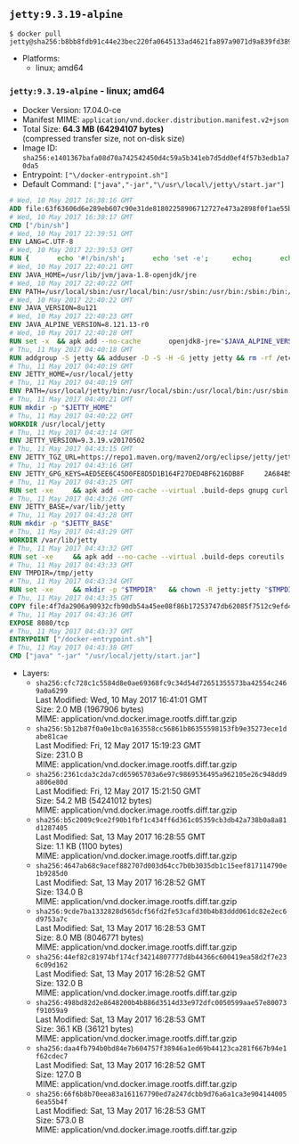 ## `jetty:9.3.19-alpine`

```console
$ docker pull jetty@sha256:b8bb8fdb91c44e23bec220fa0645133ad4621fa897a9071d9a839fd389a4155d
```

-	Platforms:
	-	linux; amd64

### `jetty:9.3.19-alpine` - linux; amd64

-	Docker Version: 17.04.0-ce
-	Manifest MIME: `application/vnd.docker.distribution.manifest.v2+json`
-	Total Size: **64.3 MB (64294107 bytes)**  
	(compressed transfer size, not on-disk size)
-	Image ID: `sha256:e1401367bafa08d70a742542450d4c59a5b341eb7d5dd0ef4f57b3edb1a70da5`
-	Entrypoint: `["\/docker-entrypoint.sh"]`
-	Default Command: `["java","-jar","\/usr\/local\/jetty\/start.jar"]`

```dockerfile
# Wed, 10 May 2017 16:38:16 GMT
ADD file:63f63606d6e289eb607c90e31de81802258906712727e473a2898f0f1ae55bb5 in / 
# Wed, 10 May 2017 16:38:17 GMT
CMD ["/bin/sh"]
# Wed, 10 May 2017 22:39:51 GMT
ENV LANG=C.UTF-8
# Wed, 10 May 2017 22:39:53 GMT
RUN { 		echo '#!/bin/sh'; 		echo 'set -e'; 		echo; 		echo 'dirname "$(dirname "$(readlink -f "$(which javac || which java)")")"'; 	} > /usr/local/bin/docker-java-home 	&& chmod +x /usr/local/bin/docker-java-home
# Wed, 10 May 2017 22:40:21 GMT
ENV JAVA_HOME=/usr/lib/jvm/java-1.8-openjdk/jre
# Wed, 10 May 2017 22:40:22 GMT
ENV PATH=/usr/local/sbin:/usr/local/bin:/usr/sbin:/usr/bin:/sbin:/bin:/usr/lib/jvm/java-1.8-openjdk/jre/bin:/usr/lib/jvm/java-1.8-openjdk/bin
# Wed, 10 May 2017 22:40:22 GMT
ENV JAVA_VERSION=8u121
# Wed, 10 May 2017 22:40:23 GMT
ENV JAVA_ALPINE_VERSION=8.121.13-r0
# Wed, 10 May 2017 22:40:28 GMT
RUN set -x 	&& apk add --no-cache 		openjdk8-jre="$JAVA_ALPINE_VERSION" 	&& [ "$JAVA_HOME" = "$(docker-java-home)" ]
# Thu, 11 May 2017 04:40:18 GMT
RUN addgroup -S jetty && adduser -D -S -H -G jetty jetty && rm -rf /etc/group- /etc/passwd- /etc/shadow-
# Thu, 11 May 2017 04:40:19 GMT
ENV JETTY_HOME=/usr/local/jetty
# Thu, 11 May 2017 04:40:19 GMT
ENV PATH=/usr/local/jetty/bin:/usr/local/sbin:/usr/local/bin:/usr/sbin:/usr/bin:/sbin:/bin:/usr/lib/jvm/java-1.8-openjdk/jre/bin:/usr/lib/jvm/java-1.8-openjdk/bin
# Thu, 11 May 2017 04:40:21 GMT
RUN mkdir -p "$JETTY_HOME"
# Thu, 11 May 2017 04:40:22 GMT
WORKDIR /usr/local/jetty
# Thu, 11 May 2017 04:43:14 GMT
ENV JETTY_VERSION=9.3.19.v20170502
# Thu, 11 May 2017 04:43:15 GMT
ENV JETTY_TGZ_URL=https://repo1.maven.org/maven2/org/eclipse/jetty/jetty-distribution/9.3.19.v20170502/jetty-distribution-9.3.19.v20170502.tar.gz
# Thu, 11 May 2017 04:43:16 GMT
ENV JETTY_GPG_KEYS=AED5EE6C45D0FE8D5D1B164F27DED4BF6216DB8F 	2A684B57436A81FA8706B53C61C3351A438A3B7D 	5989BAF76217B843D66BE55B2D0E1FB8FE4B68B4 	B59B67FD7904984367F931800818D9D68FB67BAC 	BFBB21C246D7776836287A48A04E0C74ABB35FEA 	8B096546B1A8F02656B15D3B1677D141BCF3584D
# Thu, 11 May 2017 04:43:25 GMT
RUN set -xe 	&& apk add --no-cache --virtual .build-deps gnupg curl 	&& curl -SL "$JETTY_TGZ_URL" -o jetty.tar.gz 	&& curl -SL "$JETTY_TGZ_URL.asc" -o jetty.tar.gz.asc 	&& export GNUPGHOME="$(mktemp -d)" 	&& for key in $JETTY_GPG_KEYS; do 		gpg --keyserver ha.pool.sks-keyservers.net --recv-keys "$key"; done 	&& gpg --batch --verify jetty.tar.gz.asc jetty.tar.gz 	&& rm -r "$GNUPGHOME" 	&& tar -xvzf jetty.tar.gz 	&& mv jetty-distribution-$JETTY_VERSION/* ./ 	&& sed -i '/jetty-logging/d' etc/jetty.conf 	&& rm -fr demo-base javadoc 	&& rm jetty.tar.gz* 	&& rm -fr jetty-distribution-$JETTY_VERSION/ 	&& apk del .build-deps 	&& rm -fr .build-deps 	&& rm -rf /tmp/hsperfdata_root
# Thu, 11 May 2017 04:43:26 GMT
ENV JETTY_BASE=/var/lib/jetty
# Thu, 11 May 2017 04:43:28 GMT
RUN mkdir -p "$JETTY_BASE"
# Thu, 11 May 2017 04:43:29 GMT
WORKDIR /var/lib/jetty
# Thu, 11 May 2017 04:43:32 GMT
RUN set -xe 	&& apk add --no-cache --virtual .build-deps coreutils 	&& modules="$(grep -- ^--module= "$JETTY_HOME/start.ini" | cut -d= -f2 | paste -d, -s)" 	&& java -jar "$JETTY_HOME/start.jar" --add-to-startd="$modules,setuid" 	&& chown -R jetty:jetty "$JETTY_BASE" 	&& apk del .build-deps 	&& rm -fr .build-deps 	&& rm -rf /tmp/hsperfdata_root
# Thu, 11 May 2017 04:43:33 GMT
ENV TMPDIR=/tmp/jetty
# Thu, 11 May 2017 04:43:34 GMT
RUN set -xe 	&& mkdir -p "$TMPDIR" 	&& chown -R jetty:jetty "$TMPDIR"
# Thu, 11 May 2017 04:43:35 GMT
COPY file:4f7da2906a90932cfb90db54a45ee08f86b17253747db62085f7512c9efd46ad in / 
# Thu, 11 May 2017 04:43:36 GMT
EXPOSE 8080/tcp
# Thu, 11 May 2017 04:43:37 GMT
ENTRYPOINT ["/docker-entrypoint.sh"]
# Thu, 11 May 2017 04:43:38 GMT
CMD ["java" "-jar" "/usr/local/jetty/start.jar"]
```

-	Layers:
	-	`sha256:cfc728c1c5584d8e0ae69368fc9c34d54d72651355573ba42554c2469a0a6299`  
		Last Modified: Wed, 10 May 2017 16:41:01 GMT  
		Size: 2.0 MB (1967906 bytes)  
		MIME: application/vnd.docker.image.rootfs.diff.tar.gzip
	-	`sha256:5b12b87f0a0e1bc0a163558cc56861b86355598153fb9e35273ece1dabe81cae`  
		Last Modified: Fri, 12 May 2017 15:19:23 GMT  
		Size: 231.0 B  
		MIME: application/vnd.docker.image.rootfs.diff.tar.gzip
	-	`sha256:2361cda3c2da7cd65965703a6e97c9869536495a962105e26c948dd9a806e80d`  
		Last Modified: Fri, 12 May 2017 15:21:50 GMT  
		Size: 54.2 MB (54241012 bytes)  
		MIME: application/vnd.docker.image.rootfs.diff.tar.gzip
	-	`sha256:b5c2009c9ce2f90b1fbf1c434ff6d361c05359cb3db42a738b0a8a81d1287405`  
		Last Modified: Sat, 13 May 2017 16:28:55 GMT  
		Size: 1.1 KB (1100 bytes)  
		MIME: application/vnd.docker.image.rootfs.diff.tar.gzip
	-	`sha256:4647ab68c9acef882707d003d64cc7b0b3035db1c15eef817114790e1b9285d0`  
		Last Modified: Sat, 13 May 2017 16:28:52 GMT  
		Size: 134.0 B  
		MIME: application/vnd.docker.image.rootfs.diff.tar.gzip
	-	`sha256:9cde7ba1332828d565dcf56fd2fe53cafd30b4b83ddd061dc82e2ec6d9753a7c`  
		Last Modified: Sat, 13 May 2017 16:28:53 GMT  
		Size: 8.0 MB (8046771 bytes)  
		MIME: application/vnd.docker.image.rootfs.diff.tar.gzip
	-	`sha256:44ef82c81974bf174cf34214807777d8b44366c600419ea58d2f7e236c09d162`  
		Last Modified: Sat, 13 May 2017 16:28:52 GMT  
		Size: 132.0 B  
		MIME: application/vnd.docker.image.rootfs.diff.tar.gzip
	-	`sha256:498bd82d2e8648200b4b886d3514d33e972dfc0050599aae57e80073f91059a9`  
		Last Modified: Sat, 13 May 2017 16:28:53 GMT  
		Size: 36.1 KB (36121 bytes)  
		MIME: application/vnd.docker.image.rootfs.diff.tar.gzip
	-	`sha256:daa4fb794b0bd84e7b604757f38946a1ed69b44123ca281f667b94e1f62cdec7`  
		Last Modified: Sat, 13 May 2017 16:28:52 GMT  
		Size: 127.0 B  
		MIME: application/vnd.docker.image.rootfs.diff.tar.gzip
	-	`sha256:66f6b8b70eea83a161167790ed7a247dcbb9d76a6a1ca3e9041440056ea55b4f`  
		Last Modified: Sat, 13 May 2017 16:28:53 GMT  
		Size: 573.0 B  
		MIME: application/vnd.docker.image.rootfs.diff.tar.gzip
